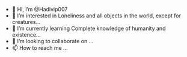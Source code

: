 - 👋 Hi, I’m @Hadivip007
- 👀 I’m interested in Loneliness and all objects in the world, except for creatures...
- 🌱 I’m currently learning Complete knowledge of humanity and existence...
- 💞️ I’m looking to collaborate on ...
- 📫 How to reach me ...

<!---
Hadivip007/Hadivip007 is a ✨ special ✨ repository because its `README.md` (this file) appears on your GitHub profile.
You can click the Preview link to take a look at your changes.
--->
